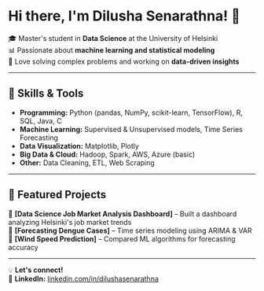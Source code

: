 # Hi there, I'm Dilusha Senarathna! 👋  

🎓 Master's student in **Data Science** at the University of Helsinki  
📊 Passionate about **machine learning and statistical modeling**  
🧩 Love solving complex problems and working on **data-driven insights**  

---

## 🚀 Skills & Tools  

- **Programming:** Python (pandas, NumPy, scikit-learn, TensorFlow), R, SQL, Java, C  
- **Machine Learning:** Supervised & Unsupervised models, Time Series Forecasting  
- **Data Visualization:** Matplotlib, Plotly  
- **Big Data & Cloud:** Hadoop, Spark, AWS, Azure (basic)  
- **Other:** Data Cleaning, ETL, Web Scraping  

---

## 📌 Featured Projects  

🔹 **[Data Science Job Market Analysis Dashboard]** – Built a dashboard analyzing Helsinki's job market trends  
🔹 **[Forecasting Dengue Cases]** – Time series modeling using ARIMA & VAR  
🔹 **[Wind Speed Prediction]** – Compared ML algorithms for forecasting accuracy  


---

💡 **Let's connect!**   
🔗 **LinkedIn:** [linkedin.com/in/dilushasenarathna](https://www.linkedin.com/in/dilushasenarathna)  
